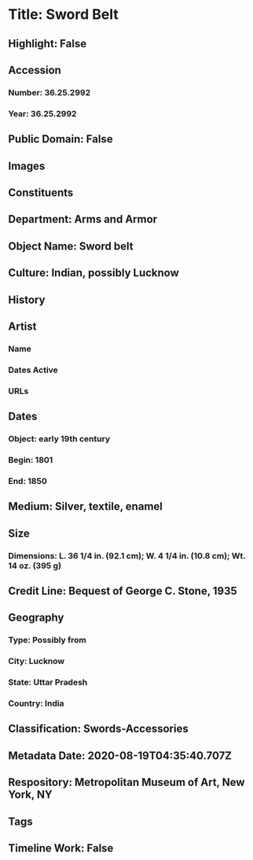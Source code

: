 # Title: Sword Belt
## Highlight: False
## Accession
### Number: 36.25.2992
### Year: 36.25.2992
## Public Domain: False
## Images
## Constituents
## Department: Arms and Armor
## Object Name: Sword belt
## Culture: Indian, possibly Lucknow
## History
## Artist
### Name
### Dates Active
### URLs
## Dates
### Object: early 19th century
### Begin: 1801
### End: 1850
## Medium: Silver, textile, enamel
## Size
### Dimensions: L. 36 1/4 in. (92.1 cm); W. 4 1/4 in. (10.8 cm); Wt. 14 oz. (395 g)
## Credit Line: Bequest of George C. Stone, 1935
## Geography
### Type: Possibly from
### City: Lucknow
### State: Uttar Pradesh
### Country: India
## Classification: Swords-Accessories
## Metadata Date: 2020-08-19T04:35:40.707Z
## Respository: Metropolitan Museum of Art, New York, NY
## Tags
## Timeline Work: False